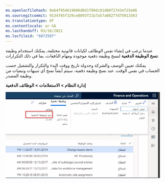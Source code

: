```yaml
---
ms.openlocfilehash: 0a64f954619606d8d1f89dc81d88f2743ef25e86
ms.sourcegitcommit: 9134765f329ce8893f21b7a57a08277d75913363
ms.translationtype: HT
ms.contentlocale: ar-SA
ms.lasthandoff: 03/16/2021
ms.locfileid: "6072507"
---
```

عندما ترغب في إنشاء نفس الوظائف لكيانات قانونية مختلفة، يمكنك استخدام وظيفة **نسخ الوظيفة الدفعية** لنسخ وظيفة دفعية موجودة ومهام الدُفعات، بما في ذلك التكرارات.

يمكنك تعيين الوصف والشركة وجدولة تاريخ ووقت البدء والتكرار والتشغيل حسب الحساب في نفس الوقت. عند نسخ وظيفة دفعية، سيتم أيضاً نسخ أي تنبيهات وتبعيات من وظيفة المصدر.

**إدارة النظام > الاستعلامات > الوظائف الدفعية**

![لقطة شاشة لوظيفة نسخ الوظيفة الدفعية.](../media/copy-batch-job.png)


